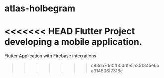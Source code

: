 # atlas-holbegram
<<<<<<< HEAD
Flutter Project developing a mobile application.
=======
Flutter Application with Firebase integrations
>>>>>>> c93da7dd0fb00dfe5a351845e6ba914806f7318c
